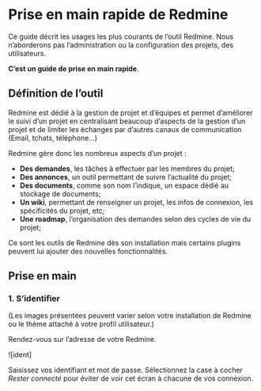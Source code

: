 # Prise en main rapide de Redmine

Ce guide décrit les usages les plus courants de l’outil Redmine.  Nous n’aborderons pas l’administration ou la configuration des projets, des utilisateurs.

**C’est un guide de prise en main rapide**.


## Définition de l’outil

Redmine est dédié à la gestion de projet et d’équipes et permet d’améliorer le suivi d’un projet en centralisant beaucoup d’aspects de la gestion d’un projet et de limiter les échanges par d’autres canaux de communication (Email, tchats, téléphone…)

Redmine gère donc les nombreux aspects d’un projet :

* **Des demandes**, les tâches à effectuer par les membres du projet;
* **Des annonces**, un outil permettant de suivre l’actualité du projet;
* **Des documents**, comme son nom l’indique, un espace dédié au stockage de documents;
* **Un wiki**, permettant de renseigner un projet, les infos de connexion, les spécificités du projet, etc;
* **Une roadmap**, l’organisation des demandes selon des cycles de vie du projet;

Ce sont les outils de Redmine dès son installation mais certains plugins peuvent lui ajouter des nouvelles fonctionnalités.



## Prise en main
### 1. S’identifier

(Les images présentées peuvent varier selon votre installation de Redmine ou le thème attaché à votre profil utilisateur.)

Rendez-vous sur l’adresse de votre Redmine.

![ident]

Saisissez vos identifiant et mot de passe. Sélectionnez la case à cocher *Rester connecté* pour éviter de voir cet écran à chacune de vos connexion.
